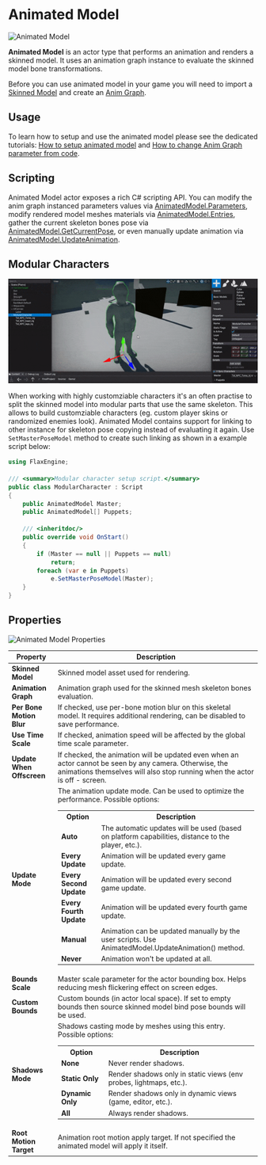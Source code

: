 # Animated Model

![Animated Model](media/animated-model.gif)

**Animated Model** is an actor type that performs an animation and renders a skinned model.
It uses an animation graph instance to evaluate the skinned model bone transformations.

Before you can use animated model in your game you will need to import a [Skinned Model](skinned-model/index.md) and create an [Anim Graph](anim-graph/index.md).

## Usage

To learn how to setup and use the animated model please see the dedicated tutorials: [How to setup animated model](tutorials/setup-animated-model.md) and [How to change Anim Graph parameter from code](tutorials/change-anim-graph-param.md).

## Scripting

Animated Model actor exposes a rich C# scripting API. You can modify the anim graph instanced parameters values via [AnimatedModel.Parameters](https://docs.flaxengine.com/api/FlaxEngine.AnimatedModel.html#FlaxEngine_AnimatedModel_Parameters), modify rendered model meshes materials via [AnimatedModel.Entries](https://docs.flaxengine.com/api/FlaxEngine.AnimatedModel.html#FlaxEngine_AnimatedModel_Entries), gather the current skeleton bones pose via [AnimatedModel.GetCurrentPose](https://docs.flaxengine.com/api/FlaxEngine.AnimatedModel.html#FlaxEngine_AnimatedModel_GetCurrentPose_FlaxEngine_AnimatedModel_Pose__), or even manually update animation via [AnimatedModel.UpdateAnimation](https://docs.flaxengine.com/api/FlaxEngine.AnimatedModel.html#FlaxEngine_AnimatedModel_UpdateAnimation).

## Modular Characters

![Modular Characters in Flax Engine Animations ](media/modular-character.gif)

When working with highly customziable characters it's an often practise to split the skinned model into modular parts that use the same skeleton. This allows to build customziable characters (eg. custom player skins or randomized enemies look). Animated Model contains support for linking to other instance for skeleton pose copying instead of evaluating it again. Use `SetMasterPoseModel` method to create such linking as shown in a example script below:

```cs
using FlaxEngine;

/// <summary>Modular character setup script.</summary>
public class ModularCharacter : Script
{
    public AnimatedModel Master;
    public AnimatedModel[] Puppets;

    /// <inheritdoc/>
    public override void OnStart()
    {
        if (Master == null || Puppets == null)
            return;
        foreach (var e in Puppets)
            e.SetMasterPoseModel(Master);
    }
}
```

## Properties

![Animated Model Properties](media/animated-model-properties.png)

| Property | Description |
|--------|--------|
| **Skinned Model** | Skinned model asset used for rendering. |
| **Animation Graph** | Animation graph used for the skinned mesh skeleton bones evaluation. |
| **Per Bone Motion Blur** | If checked, use per-bone motion blur on this skeletal model. It requires additional rendering, can be disabled to save performance. |
| **Use Time Scale** | If checked, animation speed will be affected by the global time scale parameter. |
| **Update When Offscreen** | If checked, the animation will be updated even when an actor cannot be seen by any camera. Otherwise, the animations themselves will also stop running when the actor is off - screen. |
| **Update Mode** | The animation update mode. Can be used to optimize the performance. Possible options: <table><tbody><tr><th>Option</th><th>Description</th></tr><tr><td>**Auto**</td><td>The automatic updates will be used (based on platform capabilities, distance to the player, etc.).</td></tr><tr><td>**Every Update**</td><td>Animation will be updated every game update.</td></tr><tr><td>**Every Second Update**</td><td>Animation will be updated every second game update.</td></tr><tr><td>**Every Fourth Update**</td><td>Animation will be updated every fourth game update.</td></tr><tr><td>**Manual**</td><td>Animation can be updated manually by the user scripts. Use AnimatedModel.UpdateAnimation() method.</td></tr><tr><td>**Never**</td><td>Animation won't be updated at all.</td></tr></tbody></table>|
| **Bounds Scale** | Master scale parameter for the actor bounding box. Helps reducing mesh flickering effect on screen edges. |
| **Custom Bounds** | Custom bounds (in actor local space). If set to empty bounds then source skinned model bind pose bounds will be used. |
| **Shadows Mode** | Shadows casting mode by meshes using this entry. Possible options: <br><table><tbody><tr><th>Option</th><th>Description</th></tr><tr><td>**None**</td><td>Never render shadows.</td></tr><tr><td>**Static Only**</td><td>Render shadows only in static views (env probes, lightmaps, etc.).</td></tr><tr><td>**Dynamic Only**</td><td>Render shadows only in dynamic views (game, editor, etc.).</td></tr><tr><td>**All**</td><td>Always render shadows.</td></tr></tbody></table> |
| **Root Motion Target** | Animation root motion apply target. If not specified the animated model will apply it itself. |

